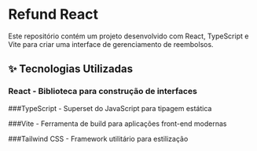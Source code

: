 # Refund React

  

Este repositório contém um projeto desenvolvido com React, TypeScript e Vite para criar uma interface de gerenciamento de reembolsos.

## ✨ Tecnologias Utilizadas

### React - Biblioteca para construção de interfaces

###TypeScript - Superset do JavaScript para tipagem estática

###Vite - Ferramenta de build para aplicações front-end modernas

###Tailwind CSS - Framework utilitário para estilização

